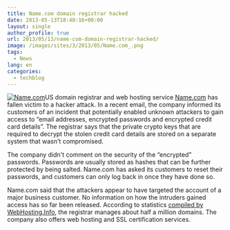 ```yaml
---
title: Name.com domain registrar hacked
date: 2013-05-13T18:40:16+00:00
layout: single
author_profile: true
url: 2013/05/13/name-com-domain-registrar-hacked/
image: /images/sites/3/2013/05/Name.com_.png
tags:
  - News
lang: en
categories: 
  - techblog
---
```

[![Name.com](/images/2013/05/Name.com_.png)](/images/2013/05/Name.com_.png)US domain registrar and web hosting service [Name.com](http://www.name.com/) has fallen victim to a hacker attack. In a recent email, the company informed its customers of an incident that potentially enabled unknown attackers to gain access to “email addresses, encrypted passwords and encrypted credit card details”. The registrar says that the private crypto keys that are required to decrypt the stolen credit card details are stored on a separate system that wasn't compromised.

The company didn't comment on the security of the “encrypted” passwords. Passwords are usually stored as hashes that can be further protected by being salted. Name.com has asked its customers to reset their passwords, and customers can only log back in once they have done so.

Name.com said that the attackers appear to have targeted the account of a major business customer. No information on how the intruders gained access has so far been released. According to statistics [compiled by WebHosting.Info](http://www.webhosting.info/registrars/reports/total_domains/NAME.COM), the registrar manages about half a million domains. The company also offers web hosting and SSL certification services.